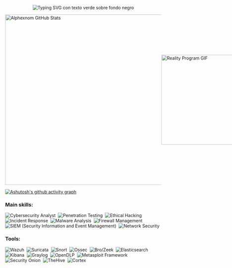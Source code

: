 <p align="center">
  <img
    src="https://readme-typing-svg.herokuapp.com/?color=00FF00&background=000000&size=35&center=true&vCenter=true&width=950&height=80&lines=%3E+Let's+Defend;%3E+Stay+Safe;%3E+Beyond+the+Limit"
    alt="Typing SVG con texto verde sobre fondo negro"
  />
</p>


<div style="display: flex; align-items: center; width: 100%;">
  <!-- Stats a la izquierda -->
  <img
    src="https://github-readme-stats.vercel.app/api?username=Alphexnom&show_icons=true&count_private=true&hide_border=true&title_color=000000&icon_color=000000&text_color=000000&bg_color=ffffff"
    width="550px"
    alt="Alphexnom GitHub Stats"
  />
  <!-- GIF empujado al extremo derecho -->
  <img
    src="https://media.giphy.com/media/RDZo7znAdn2u7sAcWH/giphy.gif?cid=ecf05e47v3v5rm1n3nidkkuxsfpk641nurcndigu56blxjqp&ep=v1_gifs_related&rid=giphy.gif&ct=g"
    width="290px"
    alt="Reality Program GIF"
    style="margin-left: auto;"
  />
</div>



[![Ashutosh's github activity graph](https://github-readme-activity-graph.vercel.app/graph?username=Alphexnom&bg_color=ffffff&color=8B0000&line=8B0000&point=0a855c&area=true&hide_border=true)](https://github.com/ashutosh00710/github-readme-activity-graph)

### Main skills:
![Cybersecurity Analyst](https://img.shields.io/badge/-Cybersecurity%20Analyst-ffffff?style=for-the-badge&labelColor=ffffff&textColor=000000)&nbsp;
![Penetration Testing](https://img.shields.io/badge/-Penetration%20Testing-ffffff?style=for-the-badge&labelColor=ffffff&textColor=000000)&nbsp;
![Ethical Hacking](https://img.shields.io/badge/-Ethical%20Hacking-ffffff?style=for-the-badge&labelColor=ffffff&textColor=000000)&nbsp;
![Incident Response](https://img.shields.io/badge/-Incident%20Response-ffffff?style=for-the-badge&labelColor=ffffff&textColor=000000)&nbsp;
![Malware Analysis](https://img.shields.io/badge/-Malware%20Analysis-ffffff?style=for-the-badge&labelColor=ffffff&textColor=000000)&nbsp;
![Firewall Management](https://img.shields.io/badge/-Firewall%20Management-ffffff?style=for-the-badge&labelColor=ffffff&textColor=000000)&nbsp;
![SIEM (Security Information and Event Management)](https://img.shields.io/badge/-SIEM%20Tools-ffffff?style=for-the-badge&labelColor=ffffff&textColor=000000)&nbsp;
![Network Security](https://img.shields.io/badge/-Network%20Security-ffffff?style=for-the-badge&labelColor=ffffff&textColor=000000)&nbsp;


 
### Tools:
![Wazuh](https://img.shields.io/badge/-Wazuh-ffffff?style=for-the-badge&labelColor=ffffff&textColor=000000)&nbsp;
![Suricata](https://img.shields.io/badge/-Suricata-ffffff?style=for-the-badge&labelColor=ffffff&textColor=000000)&nbsp;
![Snort](https://img.shields.io/badge/-Snort-ffffff?style=for-the-badge&labelColor=ffffff&textColor=000000)&nbsp;
![Ossec](https://img.shields.io/badge/-OSSEC-ffffff?style=for-the-badge&labelColor=ffffff&textColor=000000)&nbsp;
![Bro/Zeek](https://img.shields.io/badge/-Zeek-ffffff?style=for-the-badge&labelColor=ffffff&textColor=000000)&nbsp;
![Elasticsearch](https://img.shields.io/badge/-Elasticsearch-ffffff?style=for-the-badge&labelColor=ffffff&textColor=000000)&nbsp;
![Kibana](https://img.shields.io/badge/-Kibana-ffffff?style=for-the-badge&labelColor=ffffff&textColor=000000)&nbsp;
![Graylog](https://img.shields.io/badge/-Graylog-ffffff?style=for-the-badge&labelColor=ffffff&textColor=000000)&nbsp;
![OpenDLP](https://img.shields.io/badge/-OpenDLP-ffffff?style=for-the-badge&labelColor=ffffff&textColor=000000)&nbsp;
![Metasploit Framework](https://img.shields.io/badge/-Metasploit%20Framework-ffffff?style=for-the-badge&labelColor=ffffff&textColor=000000)&nbsp;
![Security Onion](https://img.shields.io/badge/-Security%20Onion-ffffff?style=for-the-badge&labelColor=ffffff&textColor=000000)&nbsp;
![TheHive](https://img.shields.io/badge/-TheHive-ffffff?style=for-the-badge&labelColor=ffffff&textColor=000000)&nbsp;
![Cortex](https://img.shields.io/badge/-Cortex-ffffff?style=for-the-badge&labelColor=ffffff&textColor=000000)&nbsp;

  


